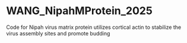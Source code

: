 # WANG_NipahMProtein_2025
Code for Nipah virus matrix protein utilizes cortical actin to stabilize the virus assembly sites and promote budding
